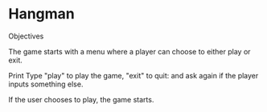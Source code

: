 # Hangman
Objectives

The game starts with a menu where a player can choose to either play or exit.

Print Type "play" to play the game, "exit" to quit: and ask again if the player inputs something else.

If the user chooses to play, the game starts.

